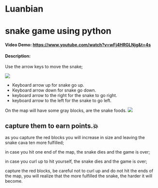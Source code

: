 # Luanbian
# snake game using python
#### Video Demo: https://www.youtube.com/watch?v=wFj4HRGLNjg&t=4s
#### Description:

Use the arrow keys to move the snake;

<img src="https://static.thenounproject.com/png/335640-200.png"/>

* Keyboard arrow up for snake go up.
* Keyboard arrow down for snake go down.
* keyboard arrow to the right for the snake to go right.
* keyboard arrow to the left for the snake to go left.


On the map will have some gray blocks, are the snake foods.
<img src="https://static.thenounproject.com/png/335640-200.png"/>

## capture them to earn points.💥

as you capture the red blocks you will increase in size and leaving the snake cava ten more fulfilled;

in case you hit one end of the map, the snake dies and the game is over;

in case you curl up to hit yourself, the snake dies and the game is over;

capture the red blocks, be careful not to curl up and do not hit the ends of the map, you will realize that the more fulfilled the snake, the harder it will become.


